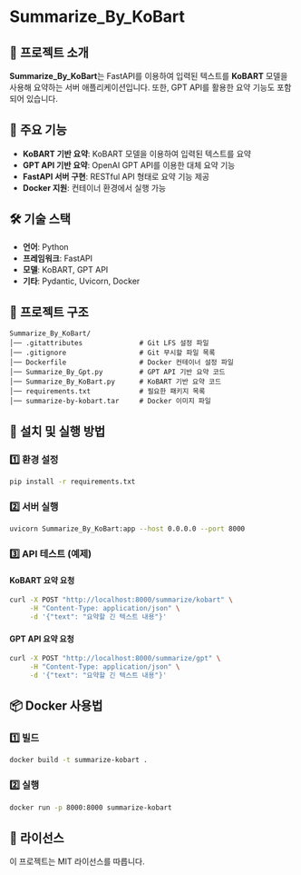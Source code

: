 # Summarize_By_KoBart

## 📌 프로젝트 소개
**Summarize_By_KoBart**는 FastAPI를 이용하여 입력된 텍스트를 **KoBART** 모델을 사용해 요약하는 서버 애플리케이션입니다. 또한, GPT API를 활용한 요약 기능도 포함되어 있습니다.

## 🚀 주요 기능
- **KoBART 기반 요약**: KoBART 모델을 이용하여 입력된 텍스트를 요약
- **GPT API 기반 요약**: OpenAI GPT API를 이용한 대체 요약 기능
- **FastAPI 서버 구현**: RESTful API 형태로 요약 기능 제공
- **Docker 지원**: 컨테이너 환경에서 실행 가능

## 🛠️ 기술 스택
- **언어**: Python
- **프레임워크**: FastAPI
- **모델**: KoBART, GPT API
- **기타**: Pydantic, Uvicorn, Docker

## 📂 프로젝트 구조
```
Summarize_By_KoBart/
│── .gitattributes              # Git LFS 설정 파일
│── .gitignore                  # Git 무시할 파일 목록
│── Dockerfile                  # Docker 컨테이너 설정 파일
│── Summarize_By_Gpt.py         # GPT API 기반 요약 코드
│── Summarize_By_KoBart.py      # KoBART 기반 요약 코드
│── requirements.txt            # 필요한 패키지 목록
│── summarize-by-kobart.tar     # Docker 이미지 파일
```

## 🔧 설치 및 실행 방법
### 1️⃣ 환경 설정
```bash
pip install -r requirements.txt
```

### 2️⃣ 서버 실행
```bash
uvicorn Summarize_By_KoBart:app --host 0.0.0.0 --port 8000
```

### 3️⃣ API 테스트 (예제)
#### KoBART 요약 요청
```bash
curl -X POST "http://localhost:8000/summarize/kobart" \
     -H "Content-Type: application/json" \
     -d '{"text": "요약할 긴 텍스트 내용"}'
```

#### GPT API 요약 요청
```bash
curl -X POST "http://localhost:8000/summarize/gpt" \
     -H "Content-Type: application/json" \
     -d '{"text": "요약할 긴 텍스트 내용"}'
```

## 📦 Docker 사용법
### 1️⃣ 빌드
```bash
docker build -t summarize-kobart .
```

### 2️⃣ 실행
```bash
docker run -p 8000:8000 summarize-kobart
```

## 📜 라이선스
이 프로젝트는 MIT 라이선스를 따릅니다.
